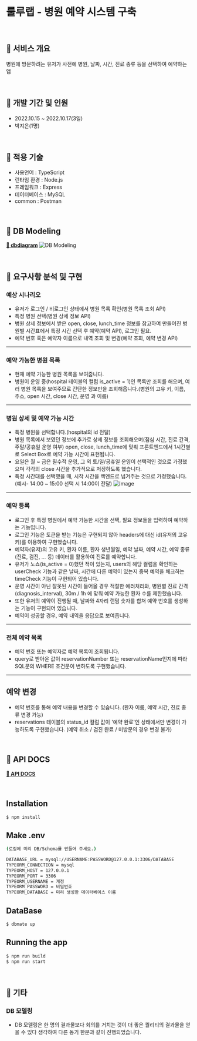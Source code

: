 # 룰루랩 - 병원 예약 시스템 구축

<br/>

## 📌 서비스 개요

병원에 방문하려는 유저가 사전에 병원, 날짜, 시간, 진료 종류 등을 선택하여 예약하는 앱

<br/>

## 📌 개발 기간 및 인원

- 2022.10.15 ~ 2022.10.17(3일)
- 박지은(1명)

<br/>

## 📌 적용 기술

- 사용언어 : TypeScript
- 런타임 환경 : Node.js
- 프레임워크 : Express
- 데이터베이스 : MySQL
- common : Postman

<br/>

## 📌 DB Modeling

**[🔗 dbdiagram](https://dbdiagram.io/d/634f4e6447094101958f0b88)**
![DB Modeling](https://user-images.githubusercontent.com/108418225/196574393-4271aaf3-e997-4846-9c50-5f72123d2fea.png)


<br/>

## 📌 요구사항 분석 및 구현

### 예상 시나리오
- 유저가 로그인 / 비로그인 상태에서 병원 목록 확인(병원 목록 조회 API)
- 특정 병원 선택(병원 상세 정보 API)
- 병원 상세 정보에서 받은 open, close, lunch_time 정보를 참고하여 만들어진 병원별 시간표에서 특정 시간 선택 후 예약(예약 API), 로그인 필요.  
- 예약 번호 혹은 예약자 이름으로 내역 조회 및 변경(예약 조회, 예약 변경 API)
---
### 예약 가능한 병원 목록

- 현재 예약 가능한 병원 목록을 보여줍니다.
- 병원이 운영 중(hospital 테이블의 컬럼 is_active = 1)인 목록만 조회를 해오며, 여러 병원 목록을 보여주므로 간단한 정보만을 조회해옵니다.(병원의 고유 키, 이름, 주소, open 시간, close 시간, 운영 과 이름)
--- 
### 병원 상세 및 예약 가능 시간

- 특정 병원을 선택합니다.(hospital의 id 전달)
- 병원 목록에서 보였던 정보에 추가로 상세 정보를 조회해오며(점심 시간, 진료 간격, 주말/공휴일 운영 여부) open, close, lunch_time에 맞춰 프론트엔드에서 1시간별로 Select Box로 예약 가능 시간이 표현됩니다.
- 요일은 월 ~ 금은 필수적 운영, 그 외 토/일/공휴일 운영이 선택적인 것으로 가정했으며 각각의 close 시간을 추가적으로 저장하도록 했습니다.
- 특정 시간대를 선택했을 때, 시작 시간을 백엔드로 넘겨주는 것으로 가정했습니다.(예시- 14:00 ~ 15:00 선택 시 14:00이 전달)
![image](https://user-images.githubusercontent.com/108418225/196578889-0ab26ccd-bcde-4eff-b29b-488001872556.png)

---
### 예약 등록

- 로그인 후 특정 병원에서 예약 가능한 시간을 선택, 필요 정보들을 입력하여 예약하는 기능입니다.
- 로그인 기능은 토큰을 받는 기능은 구현되지 않아 headers에 대신 id(유저의 고유 키)를 이용하여 구현했습니다.
- 예약자(유저)의 고유 키, 환자 이름, 환자 생년월일, 예약 날짜, 예약 시간, 예약 종류(진료, 검진, … 등) 데이터를 활용하여 진료를 예약합니다.
- 유저가 노쇼(is_active = 0)했던 적이 있는지, users의 해당 컬럼을 확인하는 userCheck 기능과 같은 날짜, 시간에 다른 예약이 있는지 중복 예약을 체크하는 timeCheck 기능이 구현되어 있습니다.
- 운영 시간이 아닌 잘못된 시간이 들어올 경우 적절한 에러처리와, 병원별 진료 간격(diagnosis_interval), 30m / 1h 에 맞춰 예약 가능한 환자 수를 제한했습니다.
- 또한 유저의 예약이 진행될 때, 날짜와 4자리 랜덤 숫자를 합쳐 예약 번호를 생성하는 기능이 구현되어 있습니다. 
- 예약이 성공할 경우, 예약 내역을 응답으로 보여줍니다.
---
### 전체 예약 목록

- 예약 번호 또는 예약자로 예약 목록이 조회됩니다.
- query로 받아온 값이 reservationNumber 또는 reservationName인지에 따라 SQL문의 WHERE 조건문이 변하도록 구현했습니다.

---
## 예약 변경

- 예약 번호를 통해 예약 내용을 변경할 수 있습니다. (환자 이름, 예약 시간, 진료 종류 변경 가능)
- reservations 테이블의 status_id 컬럼 값이 '예약 완료'인 상태에서만 변경이 가능하도록 구현했습니다. (예약 취소 / 검진 완료 / 미방문의 경우 변경 불가)


<br>

## 📌 API DOCS

**[🔗 API DOCS](https://documenter.getpostman.com/view/22723173/2s847JrBPT)**

<br>

## Installation

```bash
$ npm install
```
## Make .env
```bash
(로컬에 미리 DB/Schema를 만들어 주세요.)

DATABASE_URL = mysql://USERNAME:PASSWORD@127.0.0.1:3306/DATABASE
TYPEORM_CONNECTION = mysql
TYPEORM_HOST = 127.0.0.1
TYPEORM_PORT = 3306
TYPEORM_USERNAME = 계정
TYPEORM_PASSWORD = 비밀번호
TYPEORM_DATABASE = 미리 생성한 데이터베이스 이름
```
## DataBase

```bash
$ dbmate up
```
## Running the app

```bash
$ npm run build
$ npm run start
```

<br />

## 📌 기타
### DB 모델링
- DB 모델링은 한 명의 결과물보다 회의를 거치는 것이 더 좋은 퀄리티의 결과물을 얻을 수 있다 생각하여 다른 동기 한분과 같이 진행되었습니다.
